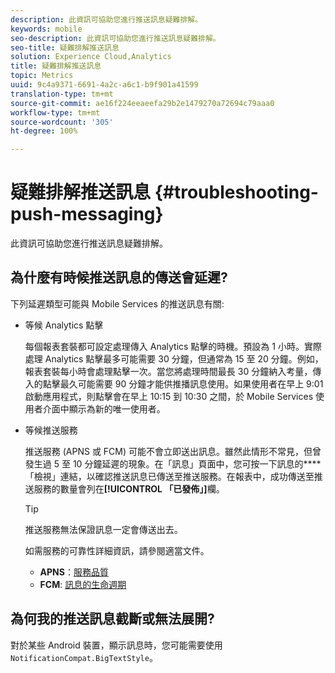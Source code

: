 ```yaml
---
description: 此資訊可協助您進行推送訊息疑難排解。
keywords: mobile
seo-description: 此資訊可協助您進行推送訊息疑難排解。
seo-title: 疑難排解推送訊息
solution: Experience Cloud,Analytics
title: 疑難排解推送訊息
topic: Metrics
uuid: 9c4a9371-6691-4a2c-a6c1-b9f901a41599
translation-type: tm+mt
source-git-commit: ae16f224eeaeefa29b2e1479270a72694c79aaa0
workflow-type: tm+mt
source-wordcount: '305'
ht-degree: 100%

---
```



# 疑難排解推送訊息 {#troubleshooting-push-messaging}

此資訊可協助您進行推送訊息疑難排解。

## 為什麼有時候推送訊息的傳送會延遲?

下列延遲類型可能與 Mobile Services 的推送訊息有關:

* 等候 Analytics 點擊

   每個報表套裝都可設定處理傳入 Analytics 點擊的時機。預設為 1 小時。實際處理 Analytics 點擊最多可能需要 30 分鐘，但通常為 15 至 20 分鐘。例如，報表套裝每小時會處理點擊一次。當您將處理時間最長 30 分鐘納入考量，傳入的點擊最久可能需要 90 分鐘才能供推播訊息使用。如果使用者在早上 9:01 啟動應用程式，則點擊會在早上 10:15 到 10:30 之間，於 Mobile Services 使用者介面中顯示為新的唯一使用者。

* 等候推送服務

   推送服務 (APNS 或 FCM) 可能不會立即送出訊息。雖然此情形不常見，但曾發生過 5 至 10 分鐘延遲的現象。在「訊息」頁面中，您可按一下訊息的&#x200B;****「檢視」連結，以確認推送訊息已傳送至推送服務。在報表中，成功傳送至推送服務的數量會列在&#x200B;**[!UICONTROL 「已發佈」]**&#x200B;欄。

   >[!TIP]
   >
   >推送服務無法保證訊息一定會傳送出去。

   如需服務的可靠性詳細資訊，請參閱適當文件。

   * **APNS**：[服務品質](https://developer.apple.com/library/content/documentation/NetworkingInternet/Conceptual/RemoteNotificationsPG/APNSOverview.html#//apple_ref/doc/uid/TP40008194-CH8-SW5)
   * **FCM**: [訊息的生命週期](https://firebase.google.com/docs/cloud-messaging/concept-options#lifetime)

## 為何我的推送訊息截斷或無法展開?

對於某些 Android 裝置，顯示訊息時，您可能需要使用 `NotificationCompat.BigTextStyle`。
